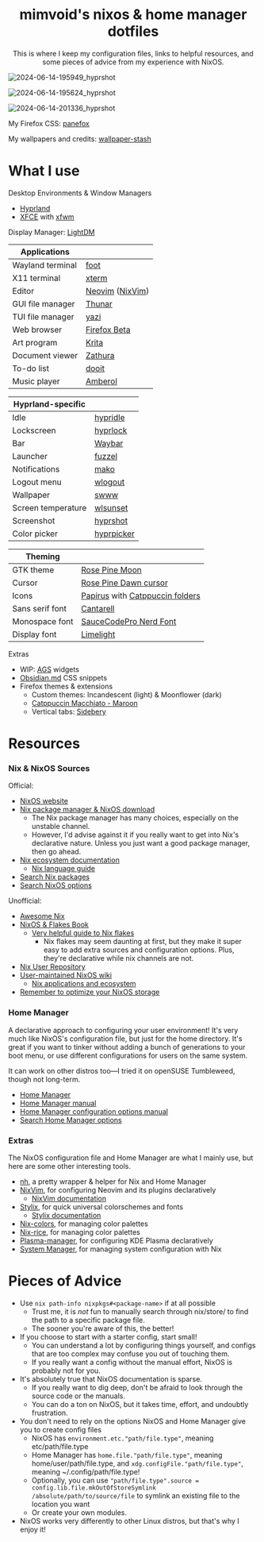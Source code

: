 <h1 align="center">mimvoid's nixos & home manager dotfiles</h1>

<p align="center">This is where I keep my configuration files, links to helpful resources, and some pieces of advice from my experience with NixOS.

<span align="center">

![2024-06-14-195949_hyprshot](https://github.com/mimvoid/nix-config/assets/153698678/3f3fd85b-64c6-4adf-8987-1d345e00d901)

![2024-06-14-195624_hyprshot](https://github.com/mimvoid/nix-config/assets/153698678/c80bb662-b7f5-434b-8613-a21cd33767ee)

![2024-06-14-201336_hyprshot](https://github.com/mimvoid/nix-config/assets/153698678/075ef3b6-456a-4543-a740-7794d1a0a8d2)

</span>

My Firefox CSS: [panefox](https://github.com/mimvoid/panefox)

My wallpapers and credits: [wallpaper-stash](wallpapers/README.md)

# What I use

Desktop Environments & Window Managers

- [Hyprland](https://hyprland.org/)
- [XFCE](https://xfce.org) with [xfwm](https://docs.xfce.org/xfce/xfwm4/start) 

Display Manager: [LightDM](https://github.com/canonical/lightdm)

| Applications      |                                                                        |
| ----------------- | ---------------------------------------------------------------------- |
| Wayland terminal  | [foot](https://codeberg.org/dnkl/foot)                                 |
| X11 terminal      | [xterm](https://invisible-island.net/xterm/)                           |
| Editor            | [Neovim](https://neovim.io) ([NixVim](https://github.com/nix-community/nixvim)) |
| GUI file manager  | [Thunar](https://docs.xfce.org/xfce/thunar/start)                      |
| TUI file manager  | [yazi](https://github.com/sxyazi/yazi)                                 |
| Web browser       | [Firefox Beta](https://www.mozilla.org/en-US/firefox/channel/desktop/) |
| Art program       | [Krita](https://krita.org)                                             |
| Document viewer   | [Zathura](https://git.pwmt.org/pwmt/zathura/)                          |
| To-do list        | [dooit](https://github.com/kraanzu/dooit)                              |
| Music player      | [Amberol](https://apps.gnome.org/Amberol)                              |

| Hyprland-specific  |                                                       |
| ------------------ | ----------------------------------------------------- |
| Idle               | [hypridle](https://wiki.hyprland.org/Hypr-Ecosystem/) |
| Lockscreen         | [hyprlock](https://wiki.hyprland.org/Hypr-Ecosystem/) |
| Bar                | [Waybar](https://github.com/Alexays/Waybar)           |
| Launcher           | [fuzzel](https://codeberg.org/dnkl/fuzzel)            |
| Notifications      | [mako](https://github.com/emersion/mako)              |
| Logout menu        | [wlogout](https://github.com/ArtsyMacaw/wlogout)      |
| Wallpaper          | [swww](https://github.com/LGFae/swww)                 |
| Screen temperature | [wlsunset](https://sr.ht/~kennylevinsen/wlsunset/)    |
| Screenshot         | [hyprshot](https://github.com/Gustash/hyprshot)       |
| Color picker       | [hyprpicker](https://github.com/hyprwm/hyprpicker)    |

| Theming         |                                                              |
| --------------- | ------------------------------------------------------------ |
| GTK theme       | [Rose Pine Moon](https://github.com/rose-pine/gtk)           |
| Cursor          | [Rose Pine Dawn cursor](https://github.com/rose-pine/cursor) |
| Icons           | [Papirus](https://github.com/PapirusDevelopmentTeam/papirus-icon-theme) with [Catppuccin folders](https://github.com/catppuccin/papirus-folders) |
| Sans serif font | [Cantarell](https://cantarell.gnome.org/)                    |
| Monospace font  | [SauceCodePro Nerd Font](https://www.nerdfonts.com/)         |
| Display font    | [Limelight](https://fonts.google.com/specimen/Limelight)     |

Extras

- WIP: [AGS](https://github.com/Aylur/ags) widgets
- [Obsidian.md](https://obsidian.md) CSS snippets
- Firefox themes & extensions
  - Custom themes: Incandescent (light) & Moonflower (dark)
  - [Catppuccin Macchiato - Maroon](https://github.com/catppuccin/firefox)
  - Vertical tabs: [Sidebery](https://addons.mozilla.org/en-US/firefox/addon/sidebery/)

# Resources

### Nix & NixOS Sources

Official:
- [NixOS website](https://nixos.org/)
- [Nix package manager & NixOS download](https://nixos.org/download/)
  - The Nix package manager has many choices, especially on the unstable channel.
  - However, I'd advise against it if you really want to get into Nix's declarative nature. Unless you just want a good package manager, then go ahead.
- [Nix ecosystem documentation](https://nix.dev)
  - [Nix language guide](https://nix.dev/tutorials/nix-language)
- [Search Nix packages](https://search.nixos.org/packages)
- [Search NixOS options](https://search.nixos.org/options)

Unofficial:

- [Awesome Nix](https://github.com/nix-community/awesome-nix)
- [NixOS & Flakes Book](https://nixos-and-flakes.thiscute.world)
  - [Very helpful guide to Nix flakes](https://nixos-and-flakes.thiscute.world/nixos-with-flakes/introduction-to-flakes)
    - Nix flakes may seem daunting at first, but they make it super easy to add extra sources and configuration options. Plus, they're declarative while nix channels are not.
- [Nix User Repository](https://nur.nix-community.org/)
- [User-maintained NixOS wiki](https://nixos.wiki)
  - [Nix applications and ecosystem](https://nixos.wiki/wiki/Applications)
- [Remember to optimize your NixOS storage](https://www.reddit.com/r/NixOS/comments/1cunvdw/friendly_reminder_optimizestore_is_not_on_by/)

### Home Manager
A declarative approach to configuring your user environment! It's very much like NixOS's configuration file, but just for the home directory. It's great if you want to tinker without adding a bunch of generations to your boot menu, or use different configurations for users on the same system.

It can work on other distros too—I tried it on openSUSE Tumbleweed, though not long-term.

- [Home Manager](https://github.com/nix-community/home-manager)
- [Home Manager manual](https://nix-community.github.io/home-manager/)
- [Home Manager configuration options manual](https://nix-community.github.io/home-manager/options.xhtml)
- [Search Home Manager options](https://home-manager-options.extranix.com/)

### Extras
The NixOS configuration file and Home Manager are what I mainly use, but here are some other interesting tools.

- [nh](https://github.com/viperML/nh), a pretty wrapper & helper for Nix and Home Manager
- [NixVim](https://github.com/nix-community/nixvim), for configuring Neovim and its plugins declaratively
  - [NixVim documentation](https://nix-community.github.io/nixvim/)
- [Stylix](https://github.com/danth/stylix), for quick universal colorschemes and fonts
  - [Stylix documentation](https://danth.github.io/stylix/options/nixos.html)
- [Nix-colors](https://docs.xfce.org/xfce/xfwm4/start), for managing color palettes
- [Nix-rice](https://github.com/bertof/nix-rice/), for managing color palettes
- [Plasma-manager](https://github.com/pjones/plasma-manager), for configuring KDE Plasma declaratively
- [System Manager](https://github.com/numtide/system-manager), for managing system configuration with Nix

# Pieces of Advice

- Use `nix path-info nixpkgs#<package-name>` if at all possible
  - Trust me, it is *not* fun to manually search through nix/store/ to find the path to a specific package file.
  - The sooner you're aware of this, the better!
- If you choose to start with a starter config, start small!
  - You can understand a lot by configuring things yourself, and configs that are too complex may confuse you out of touching them.
  - If you really want a config without the manual effort, NixOS is probably not for you.
- It's absolutely true that NixOS documentation is sparse.
  - If you really want to dig deep, don't be afraid to look through the source code or the manuals.
  - You can do a ton on NixOS, but it takes time, effort, and undoubtly frustration.
- You don't need to rely on the options NixOS and Home Manager give you to create config files
  - NixOS has `environment.etc."path/file.type"`, meaning etc/path/file.type
  - Home Manager has `home.file."path/file.type"`, meaning home/user/path/file.type, and `xdg.configFile."path/file.type"`, meaning ~/.config/path/file.type!
  - Optionally, you can use `"path/file.type".source = config.lib.file.mkOutOfStoreSymlink /absolute/path/to/source/file` to symlink an existing file to the location you want
  - Or create your own modules.
- NixOS works very differently to other Linux distros, but that's why I enjoy it!

